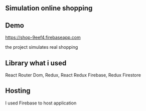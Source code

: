 ## Simulation online shopping 

## Demo
https://shop-9eef4.firebaseapp.com

the project simulates real shopping


## Library what i used

 React Router Dom,
 Redux,
 React Redux Firebase,
 Redux Firestore
 
 
 ## Hosting
 
I used Firebase to host application
